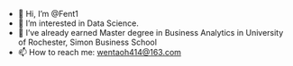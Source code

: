 - 👋 Hi, I’m @Fent1
- 👀 I’m interested in Data Science.
- 🌱 I’ve already earned Master degree in Business Analytics in University of Rochester, Simon Business School
- 📫 How to reach me: wentaoh414@163.com

<!---
Fent1/Fent1 is a ✨ special ✨ repository because its `README.md` (this file) appears on your GitHub profile.
You can click the Preview link to take a look at your changes.
--->
